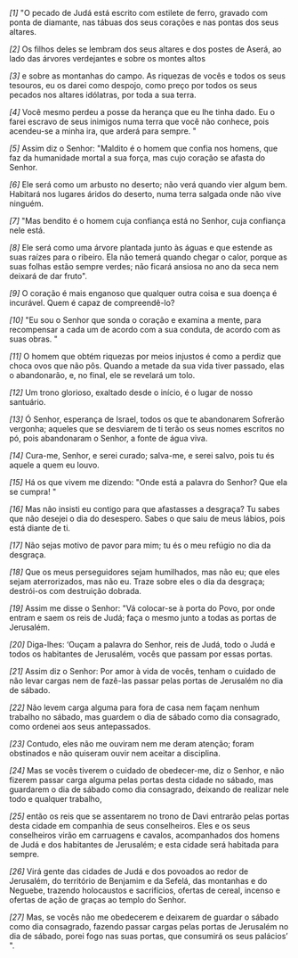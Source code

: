 *[1]* "O pecado de Judá está escrito com estilete de ferro, gravado com ponta de diamante, nas tábuas dos seus corações e nas pontas dos seus altares.

*[2]* Os filhos deles se lembram dos seus altares e dos postes de Aserá, ao lado das árvores verdejantes e sobre os montes altos

*[3]* e sobre as montanhas do campo. As riquezas de vocês e todos os seus tesouros, eu os darei como despojo, como preço por todos os seus pecados nos altares idólatras, por toda a sua terra.

*[4]* Você mesmo perdeu a posse da herança que eu lhe tinha dado. Eu o farei escravo de seus inimigos numa terra que você não conhece, pois acendeu-se a minha ira, que arderá para sempre. "

*[5]* Assim diz o Senhor: "Maldito é o homem que confia nos homens, que faz da humanidade mortal a sua força, mas cujo coração se afasta do Senhor.

*[6]* Ele será como um arbusto no deserto; não verá quando vier algum bem. Habitará nos lugares áridos do deserto, numa terra salgada onde não vive ninguém.

*[7]* "Mas bendito é o homem cuja confiança está no Senhor, cuja confiança nele está.

*[8]* Ele será como uma árvore plantada junto às águas e que estende as suas raízes para o ribeiro. Ela não temerá quando chegar o calor, porque as suas folhas estão sempre verdes; não ficará ansiosa no ano da seca nem deixará de dar fruto".

*[9]* O coração é mais enganoso que qualquer outra coisa e sua doença é incurável. Quem é capaz de compreendê-lo?

*[10]* "Eu sou o Senhor que sonda o coração e examina a mente, para recompensar a cada um de acordo com a sua conduta, de acordo com as suas obras. "

*[11]* O homem que obtém riquezas por meios injustos é como a perdiz que choca ovos que não pôs. Quando a metade da sua vida tiver passado, elas o abandonarão, e, no final, ele se revelará um tolo.

*[12]* Um trono glorioso, exaltado desde o início, é o lugar de nosso santuário.

*[13]* Ó Senhor, esperança de Israel, todos os que te abandonarem Sofrerão vergonha; aqueles que se desviarem de ti terão os seus nomes escritos no pó, pois abandonaram o Senhor, a fonte de água viva.

*[14]* Cura-me, Senhor, e serei curado; salva-me, e serei salvo, pois tu és aquele a quem eu louvo.

*[15]* Há os que vivem me dizendo: "Onde está a palavra do Senhor? Que ela se cumpra! "

*[16]* Mas não insisti eu contigo para que afastasses a desgraça? Tu sabes que não desejei o dia do desespero. Sabes o que saiu de meus lábios, pois está diante de ti.

*[17]* Não sejas motivo de pavor para mim; tu és o meu refúgio no dia da desgraça.

*[18]* Que os meus perseguidores sejam humilhados, mas não eu; que eles sejam aterrorizados, mas não eu. Traze sobre eles o dia da desgraça; destrói-os com destruição dobrada.

*[19]* Assim me disse o Senhor: "Vá colocar-se à porta do Povo, por onde entram e saem os reis de Judá; faça o mesmo junto a todas as portas de Jerusalém.

*[20]* Diga-lhes: ‘Ouçam a palavra do Senhor, reis de Judá, todo o Judá e todos os habitantes de Jerusalém, vocês que passam por essas portas.

*[21]* Assim diz o Senhor: Por amor à vida de vocês, tenham o cuidado de não levar cargas nem de fazê-las passar pelas portas de Jerusalém no dia de sábado.

*[22]* Não levem carga alguma para fora de casa nem façam nenhum trabalho no sábado, mas guardem o dia de sábado como dia consagrado, como ordenei aos seus antepassados.

*[23]* Contudo, eles não me ouviram nem me deram atenção; foram obstinados e não quiseram ouvir nem aceitar a disciplina.

*[24]* Mas se vocês tiverem o cuidado de obedecer-me, diz o Senhor, e não fizerem passar carga alguma pelas portas desta cidade no sábado, mas guardarem o dia de sábado como dia consagrado, deixando de realizar nele todo e qualquer trabalho,

*[25]* então os reis que se assentarem no trono de Davi entrarão pelas portas desta cidade em companhia de seus conselheiros. Eles e os seus conselheiros virão em carruagens e cavalos, acompanhados dos homens de Judá e dos habitantes de Jerusalém; e esta cidade será habitada para sempre.

*[26]* Virá gente das cidades de Judá e dos povoados ao redor de Jerusalém, do território de Benjamim e da Sefelá, das montanhas e do Neguebe, trazendo holocaustos e sacrifícios, ofertas de cereal, incenso e ofertas de ação de graças ao templo do Senhor.

*[27]* Mas, se vocês não me obedecerem e deixarem de guardar o sábado como dia consagrado, fazendo passar cargas pelas portas de Jerusalém no dia de sábado, porei fogo nas suas portas, que consumirá os seus palácios’ ".

